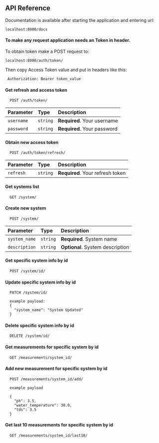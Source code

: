 
## API Reference

Documentation is available after starting the application and entering url:

  ```localhost:8000/docs```


#### To make any request application needs an Token in header.
To obtain token make a POST request to:

```localhost:8000/auth/token/```

Then copy Access Token value and put in headers like this:

``` Authorization: Bearer token_value```

#### Get refresh and access token

```http
  POST /auth/token/
```

| Parameter | Type     | Description                |
| :-------- | :------- | :------------------------- |
| `username` | `string` | **Required**. Your username |
| `password` | `string` | **Required**. Your password |

#### Obtain new access token

```http
  POST /auth/token/refresh/
```

| Parameter | Type     | Description                |
| :-------- | :------- | :------------------------- |
| `refresh` | `string` | **Required**. Your refresh token |

#### Get systems list

```http
  GET /system/
```

#### Create new system
```http
  POST /system/
```

| Parameter | Type     | Description                |
| :-------- | :------- | :------------------------- |
| `system_name` | `string` | **Required**. System name |
| `description` | `string` | **Optional**. System description |

#### Get specific system info by id
```http
  POST /system/id/
```

#### Update specific system info by id
```http
  PATCH /system/id/

  example payload:
  {
    "system_name": "System Updated"
  }

```


#### Delete specific system info by id
```http
  DELETE /system/id/
```

#### Get measurements for specific system by id

```http
  GET /measurements/system_id/
```

#### Add new measurement for specific system by id

```http
  POST /measurements/system_id/add/

  example payload

  {
    "ph": 3.5,
    "water_temperature": 30.0,
    "tds": 3.5
  }
```

#### Get last 10 measurements for specific system by id

```http
  GET /measurements/system_id/last10/
```